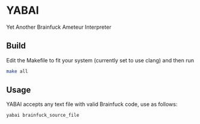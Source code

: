 # YABAI
Yet Another Brainfuck Ameteur Interpreter

## Build
Edit the Makefile to fit your system (currently set to use clang) and then run
```bash
make all
```

## Usage
YABAI accepts any text file with valid Brainfuck code, use as follows:
```bash
yabai brainfuck_source_file
```
